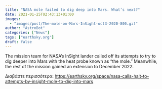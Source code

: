 ```yaml
---
title: "NASA mole failed to dig deep into Mars. What’s next?"
date: 2021-01-25T02:43:13+01:00
images:
  - "images/post/The-mole-on-Mars-InSight-oct3-2020-800.gif"
author: "AstroBot"
categories: ["News"]
tags: ["earthsky.org"]
draft: false
---
```


The mission team for NASA’s InSight lander called off its attempts to try to dig deeper into Mars with the heat probe known as “the mole.” Meanwhile, the rest of the mission gained an extension to December 2022.

Διαβάστε περισσότερα: https://earthsky.org/space/nasa-calls-halt-to-attempts-by-insight-mole-to-dig-into-mars
